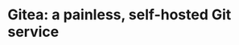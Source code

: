 # Gitea: a painless, self-hosted Git service
<!--stackedit_data:
eyJoaXN0b3J5IjpbMTk1NTI4NzE5MF19
-->